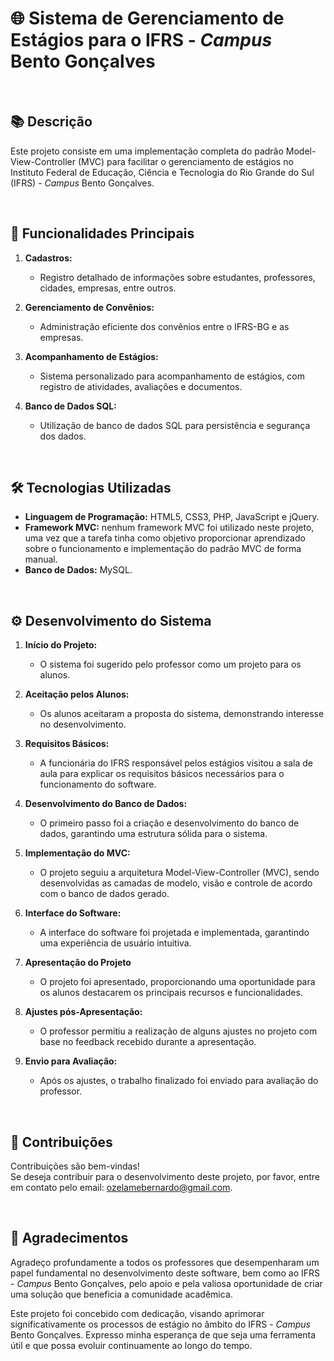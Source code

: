 # 🌐 Sistema de Gerenciamento de Estágios para o IFRS - <i>Campus</i> Bento Gonçalves

<br>

## 📚 Descrição

Este projeto consiste em uma implementação completa do padrão Model-View-Controller (MVC) para facilitar o gerenciamento de estágios no Instituto Federal de Educação, 
Ciência e Tecnologia do Rio Grande do Sul (IFRS) - <i>Campus</i> Bento Gonçalves.

<br>

<!---## 🚀 Como Executar o Sistema

Siga os passos abaixo para configurar e executar o Sistema de Gerenciamento de Estágios:

### Pré-requisitos
Certifique-se de ter os seguintes requisitos instalados em seu ambiente de desenvolvimento:

- Servidor web (por exemplo, Apache)
- PHP
- MySQL

### Passos de Configuração

1. **Clone o Repositório:**
   ```bash
   git clone https://github.com/seu-usuario/seu-repositorio.git
   cd seu-repositorio

<br>--->

## 🌟 Funcionalidades Principais

1. **Cadastros:**
   - Registro detalhado de informações sobre estudantes, professores, cidades, empresas, entre outros.

2. **Gerenciamento de Convênios:**
   - Administração eficiente dos convênios entre o IFRS-BG e as empresas.

3. **Acompanhamento de Estágios:**
   - Sistema personalizado para acompanhamento de estágios, com registro de atividades, avaliações e documentos.

5. **Banco de Dados SQL:**
   - Utilização de banco de dados SQL para persistência e segurança dos dados.

<br>

## 🛠️ Tecnologias Utilizadas

- **Linguagem de Programação:** HTML5, CSS3, PHP, JavaScript e jQuery.
- **Framework MVC:** nenhum framework MVC foi utilizado neste projeto, uma vez que a tarefa tinha como objetivo proporcionar aprendizado sobre o funcionamento e implementação do padrão MVC de forma manual.
- **Banco de Dados:** MySQL.

<br>

## ⚙️ Desenvolvimento do Sistema

1. **Início do Projeto:**
   - O sistema foi sugerido pelo professor como um projeto para os alunos.

2. **Aceitação pelos Alunos:**
   - Os alunos aceitaram a proposta do sistema, demonstrando interesse no desenvolvimento.

3. **Requisitos Básicos:**
   - A funcionária do IFRS responsável pelos estágios visitou a sala de aula para explicar os requisitos básicos necessários para o funcionamento do software.

4. **Desenvolvimento do Banco de Dados:**
   - O primeiro passo foi a criação e desenvolvimento do banco de dados, garantindo uma estrutura sólida para o sistema.

5. **Implementação do MVC:**
   - O projeto seguiu a arquitetura Model-View-Controller (MVC), sendo desenvolvidas as camadas de modelo, visão e controle de acordo com o banco de dados gerado.

6. **Interface do Software:**
   - A interface do software foi projetada e implementada, garantindo uma experiência de usuário intuitiva.

7. **Apresentação do Projeto**
   - O projeto foi apresentado, proporcionando uma oportunidade para os alunos destacarem os principais recursos e funcionalidades.

8. **Ajustes pós-Apresentação:**
   - O professor permitiu a realização de alguns ajustes no projeto com base no feedback recebido durante a apresentação.

9. **Envio para Avaliação:**
   - Após os ajustes, o trabalho finalizado foi enviado para avaliação do professor.

<br>

## 🤝 Contribuições

Contribuições são bem-vindas! 
<br>
Se deseja contribuir para o desenvolvimento deste projeto, por favor, entre em contato pelo email: ozelamebernardo@gmail.com. 

<br>

## 🙏 Agradecimentos

Agradeço profundamente a todos os professores que desempenharam um papel fundamental no desenvolvimento deste software, bem como ao IFRS - <i>Campus</i> Bento Gonçalves, pelo apoio e pela valiosa oportunidade de criar uma solução que beneficia a comunidade acadêmica.

Este projeto foi concebido com dedicação, visando aprimorar significativamente os processos de estágio no âmbito do IFRS - <i>Campus</i> Bento Gonçalves. Expresso minha esperança de que seja uma ferramenta útil e que possa evoluir continuamente ao longo do tempo.

<br><br>

